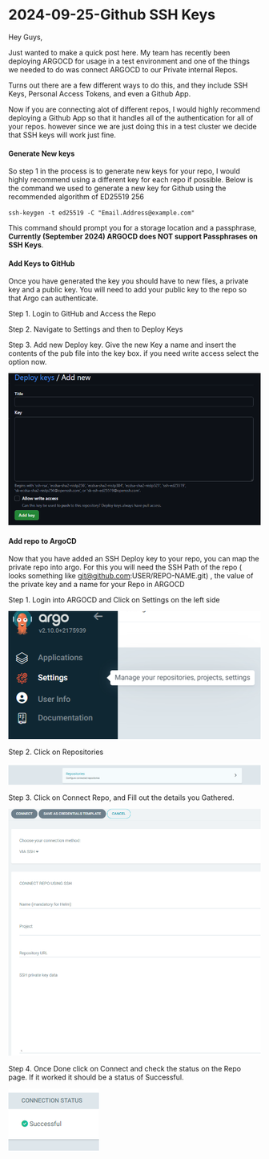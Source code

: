 # 2024-09-25-Github SSH Keys

Hey Guys,  
  
Just wanted to make a quick post here. My team has recently been deploying ARGOCD for usage in a test environment and one of the things we needed to do was connect ARGOCD to our Private internal Repos.  
  
Turns out there are a few different ways to do this, and they include SSH Keys, Personal Access Tokens, and even a Github App.

Now if you are connecting alot of different repos, I would highly recommend deploying a Github App so that it handles all of the authentication for all of your repos. however since we are just doing this in a test cluster we decide that SSH keys will work just fine.

#### Generate New keys

So step 1 in the process is to generate new keys for your repo, I would highly recommend using a different key for each repo if possible. Below is the command we used to generate a new key for Github using the recommended algorithm of ED25519 256  
  
`ssh-keygen -t ed25519 -C "Email.Address@example.com"`

This command should prompt you for a storage location and a passphrase, **Currently (September 2024) ARGOCD does NOT support Passphrases on SSH Keys**.

#### Add Keys to GitHub

Once you have generated the key you should have to new files, a private key and a public key. You will need to add your public key to the repo so that Argo can authenticate.  
  
Step 1. Login to GitHub and Access the Repo

Step 2. Navigate to Settings and then to Deploy Keys

Step 3. Add new Deploy key. Give the new Key a name and insert the contents of the pub file into the key box. if you need write access select the option now.

![image.png](/images/github-new-keys.png)

#### Add repo to ArgoCD

Now that you have added an SSH Deploy key to your repo, you can map the private repo into argo. For this you will need the SSH Path of the repo ( looks something like git@github.com:USER/REPO-NAME.git) , the value of the private key and a name for your Repo in ARGOCD  
  
Step 1. Login into ARGOCD and Click on Settings on the left side

![image.png](/images/argo-settings.png)

Step 2. Click on Repositories

![image.png](/images/repo-button.png)

Step 3. Click on Connect Repo, and Fill out the details you Gathered.

![image.png](/images/repo-details.png)

Step 4. Once Done click on Connect and check the status on the Repo page. If it worked it should be a status of Successful.

![image.png](/images/connection-status.png)
